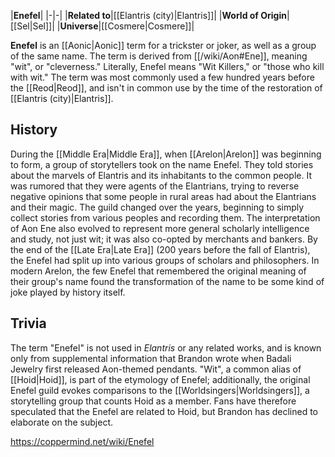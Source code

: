 |**Enefel**|
|-|-|
|**Related to**|[[Elantris (city)\|Elantris]]|
|**World of Origin**|[[Sel\|Sel]]|
|**Universe**|[[Cosmere\|Cosmere]]|

**Enefel** is an [[Aonic\|Aonic]] term for a trickster or joker, as well as a group of the same name. The term is derived from [[/wiki/Aon#Ene]], meaning "wit", or "cleverness." Literally, Enefel means "Wit Killers," or "those who kill with wit." The term was most commonly used a few hundred years before the [[Reod\|Reod]], and isn't in common use by the time of the restoration of [[Elantris (city)\|Elantris]].

## History
During the [[Middle Era\|Middle Era]], when [[Arelon\|Arelon]] was beginning to form, a group of storytellers took on the name Enefel. They told stories about the marvels of Elantris and its inhabitants to the common people. It was rumored that they were agents of the Elantrians, trying to reverse negative opinions that some people in rural areas had about the Elantrians and their magic. The guild changed over the years, beginning to simply collect stories from various peoples and recording them. The interpretation of Aon Ene also evolved to represent more general scholarly intelligence and study, not just wit; it was also co-opted by merchants and bankers. By the end of the [[Late Era\|Late Era]] (200 years before the fall of Elantris), the Enefel had split up into various groups of scholars and philosophers.
In modern Arelon, the few Enefel that remembered the original meaning of their group's name found the transformation of the name to be some kind of joke played by history itself.

## Trivia
The term "Enefel" is not used in *Elantris* or any related works, and is known only from supplemental information that Brandon wrote when Badali Jewelry first released Aon-themed pendants.
"Wit", a common alias of [[Hoid\|Hoid]], is part of the etymology of Enefel; additionally, the original Enefel guild evokes comparisons to the [[Worldsingers\|Worldsingers]], a storytelling group that counts Hoid as a member. Fans have therefore speculated that the Enefel are related to Hoid, but Brandon has declined to elaborate on the subject.


https://coppermind.net/wiki/Enefel